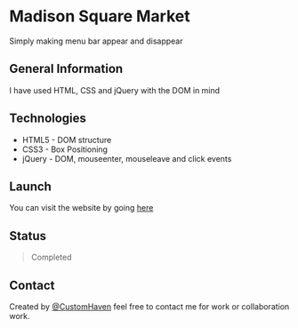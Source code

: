 # Madison Square Market

Simply making menu bar appear and disappear

## General Information

I have used HTML, CSS and jQuery with the DOM in mind

## Technologies

- HTML5 - DOM structure
- CSS3 - Box Positioning
- jQuery - DOM, mouseenter, mouseleave and click events

## Launch

You can visit the website by going [here](https://customhaven.github.io/madison-square-market/)

## Status

> Completed

## Contact

Created by [@CustomHaven](https://github.com/CustomHaven) feel free to contact me for work or collaboration work.

